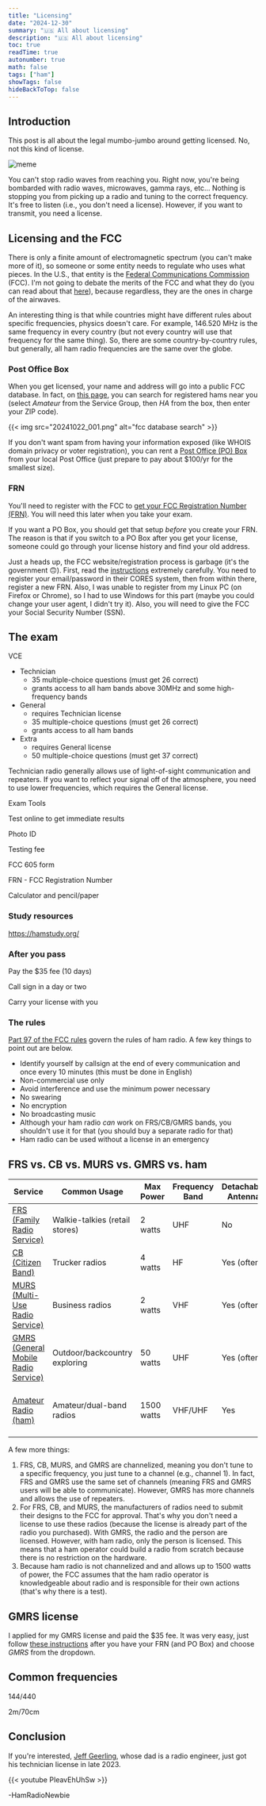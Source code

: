 ```yaml
---
title: "Licensing"
date: "2024-12-30"
summary: "🇺🇸 All about licensing"
description: "🇺🇸 All about licensing"
toc: true
readTime: true
autonumber: true
math: false
tags: ["ham"]
showTags: false
hideBackToTop: false
---
```


## Introduction

This post is all about the legal mumbo-jumbo around getting licensed. No, not this kind of license.

![meme](/assets/memes/mclovin.jpg)

You can't stop radio waves from reaching you. Right now, you're being bombarded with radio waves, microwaves, gamma rays, etc... Nothing is stopping you from picking up a radio and tuning to the correct frequency. It's free to listen (i.e., you don't need a license). However, if you want to transmit, you need a license.

## Licensing and the FCC

There is only a finite amount of electromagnetic spectrum (you can't make more of it), so someone or some entity needs to regulate who uses what pieces. In the U.S., that entity is the [Federal Communications Commission](https://en.wikipedia.org/wiki/Federal_Communications_Commission) (FCC). I'm not going to debate the merits of the FCC and what they do (you can read about that [here](https://www.fcc.gov/about-fcc/what-we-do)), because regardless, they are the ones in charge of the airwaves.

An interesting thing is that while countries might have different rules about specific frequencies, physics doesn't care. For example, 146.520 MHz is the same frequency in every country (but not every country will use that frequency for the same thing). So, there are some country-by-country rules, but generally, all ham radio frequencies are the same over the globe.

### Post Office Box

When you get licensed, your name and address will go into a public FCC database. In fact, on [this page](https://wireless2.fcc.gov/UlsApp/UlsSearch/searchAdvanced.jsp), you can search for registered hams near you (select *Amateur* from the Service Group, then *HA* from the box, then enter your ZIP code).

{{< img src="20241022_001.png" alt="fcc database search" >}}

If you don't want spam from having your information exposed (like WHOIS domain privacy or voter registration), you can rent a [Post Office (PO) Box](https://www.usps.com/manage/po-boxes.htm) from your local Post Office (just prepare to pay about $100/yr for the smallest size).

### FRN

You'll need to register with the FCC to [get your FCC Registration Number (FRN)](https://www.fcc.gov/wireless/support/knowledge-base/universal-licensing-system-uls-resources/getting-fcc-registration). You will need this later when you take your exam.

If you want a PO Box, you should get that setup *before* you create your FRN. The reason is that if you switch to a PO Box after you get your license, someone could go through your license history and find your old address.

Just a heads up, the FCC website/registration process is garbage (it's the government 🙃). First, read the [instructions](https://www.fcc.gov/wireless/support/knowledge-base/universal-licensing-system-uls-resources/getting-fcc-registration) extremely carefully. You need to register your email/password in their CORES system, then from within there, register a new FRN. Also, I was unable to register from my Linux PC (on Firefox or Chrome), so I had to use Windows for this part (maybe you could change your user agent, I didn't try it). Also, you will need to give the FCC your Social Security Number (SSN).

## The exam

VCE

* Technician
    * 35 multiple-choice questions (must get 26 correct)
    * grants access to all ham bands above 30MHz and some high-frequency bands
* General
    * requires Technician license
    * 35 multiple-choice questions (must get 26 correct)
    * grants access to all ham bands
* Extra
    * requires General license
    * 50 multiple-choice questions (must get 37 correct)

Technician radio generally allows use of light-of-sight communication and repeaters. If you want to reflect your signal off of the atmosphere, you need to use lower frequencies, which requires the General license.



Exam Tools

Test online to get immediate results

Photo ID

Testing fee

FCC 605 form

FRN - FCC Registration Number

Calculator and pencil/paper

### Study resources

https://hamstudy.org/

### After you pass

Pay the $35 fee (10 days)

Call sign in a day or two

Carry your license with you

### The rules

[Part 97 of the FCC rules](https://www.ecfr.gov/current/title-47/chapter-I/subchapter-D/part-97) govern the rules of ham radio. A few key things to point out are below.

* Identify yourself by callsign at the end of every communication and once every 10 minutes (this must be done in English)
* Non-commercial use only
* Avoid interference and use the minimum power necessary
* No swearing
* No encryption
* No broadcasting music
* Although your ham radio *can* work on FRS/CB/GMRS bands, you shouldn't use it for that (you should buy a separate radio for that)
* Ham radio can be used without a license in an emergency

## FRS vs. CB vs. MURS vs. GMRS vs. ham

| Service                                                                                                                                  | Common Usage                   | Max Power  | Frequency Band  | Detachable Antenna  | Repeaters Allowed  | License Required                           |
|------------------------------------------------------------------------------------------------------------------------------------------|--------------------------------|------------|-----------------|---------------------|--------------------|--------------------------------------------|
| [FRS (Family Radio Service)](https://www.fcc.gov/wireless/bureau-divisions/mobility-division/family-radio-service-frs)                   | Walkie-talkies (retail stores) | 2 watts    | UHF             | No                  | No                 | No                                         |
| [CB (Citizen Band)](https://www.fcc.gov/wireless/bureau-divisions/mobility-division/citizens-band-radio-service-cbrs)                    | Trucker radios                 | 4 watts    | HF              | Yes (often)         | No                 | No                                         |
| [MURS (Multi-Use Radio Service)](https://www.fcc.gov/wireless/bureau-divisions/mobility-division/multi-use-radio-service-murs)           | Business radios                | 2 watts    | VHF             | Yes (often)         | No                 | No                                         |
| [GMRS (General Mobile Radio Service)](https://www.fcc.gov/wireless/bureau-divisions/mobility-division/general-mobile-radio-service-gmrs) | Outdoor/backcountry exploring  | 50 watts   | UHF             | Yes (often)         | Yes                | Yes (no test, family coverage)             |
| [Amateur Radio (ham)](https://www.fcc.gov/wireless/bureau-divisions/mobility-division/amateur-radio-service)                             | Amateur/dual-band radios       | 1500 watts | VHF/UHF         | Yes                 | Yes                | Yes (multiple tests, individual coverage)  |


A few more things:

1. FRS, CB, MURS, and GMRS are channelized, meaning you don't tune to a specific frequency, you just tune to a channel (e.g., channel 1). In fact, FRS and GMRS use the same set of channels (meaning FRS and GMRS users will be able to communicate). However, GMRS has more channels and allows the use of repeaters.
1. For FRS, CB, and MURS, the manufacturers of radios need to submit their designs to the FCC for approval. That's why you don't need a license to use these radios (because the license is already part of the radio you purchased). With GMRS, the radio and the person are licensed. However, with ham radio, only the person is licensed. This means that a ham operator could build a radio from scratch because there is no restriction on the hardware.
1. Because ham radio is not channelized and and allows up to 1500 watts of power, the FCC assumes that the ham radio operator is knowledgeable about radio and is responsible for their own actions (that's why there is a test).

## GMRS license

I applied for my GMRS license and paid the $35 fee. It was very easy, just follow [these instructions](https://www.fcc.gov/wireless/support/knowledge-base/universal-licensing-system-uls-resources/applying-new-license) after you have your FRN (and PO Box) and choose *GMRS* from the dropdown.

## Common frequencies

144/440

2m/70cm

## Conclusion

If you're interested, [Jeff Geerling](https://www.jeffgeerling.com/), whose dad is a radio engineer, just got his technician license in late 2023.

{{< youtube PIeavEhUhSw >}}

\-HamRadioNewbie